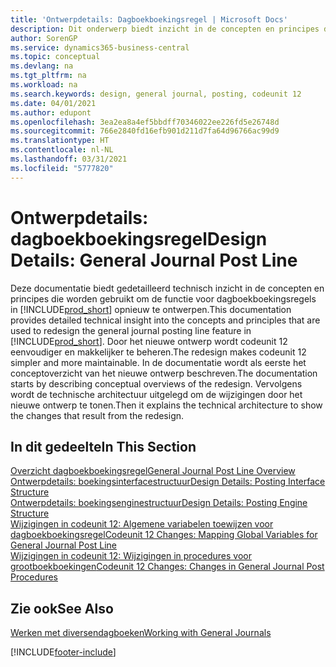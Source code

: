```yaml
---
title: 'Ontwerpdetails: Dagboekboekingsregel | Microsoft Docs'
description: Dit onderwerp biedt inzicht in de concepten en principes die worden gebruikt om de functie voor dagboekboekingsregels in Business Central opnieuw te ontwerpen.
author: SorenGP
ms.service: dynamics365-business-central
ms.topic: conceptual
ms.devlang: na
ms.tgt_pltfrm: na
ms.workload: na
ms.search.keywords: design, general journal, posting, codeunit 12
ms.date: 04/01/2021
ms.author: edupont
ms.openlocfilehash: 3ea2ea8a4ef5bbdff70346022ee226fd5e26748d
ms.sourcegitcommit: 766e2840fd16efb901d211d7fa64d96766ac99d9
ms.translationtype: HT
ms.contentlocale: nl-NL
ms.lasthandoff: 03/31/2021
ms.locfileid: "5777820"
---
```

# <a name="design-details-general-journal-post-line"></a><span data-ttu-id="77b1f-103">Ontwerpdetails: dagboekboekingsregel</span><span class="sxs-lookup"><span data-stu-id="77b1f-103">Design Details: General Journal Post Line</span></span>
<span data-ttu-id="77b1f-104">Deze documentatie biedt gedetailleerd technisch inzicht in de concepten en principes die worden gebruikt om de functie voor dagboekboekingsregels in [!INCLUDE[prod_short](includes/prod_short.md)] opnieuw te ontwerpen.</span><span class="sxs-lookup"><span data-stu-id="77b1f-104">This documentation provides detailed technical insight into the concepts and principles that are used to redesign the general journal posting line feature in [!INCLUDE[prod_short](includes/prod_short.md)].</span></span> <span data-ttu-id="77b1f-105">Door het nieuwe ontwerp wordt codeunit 12 eenvoudiger en makkelijker te beheren.</span><span class="sxs-lookup"><span data-stu-id="77b1f-105">The redesign makes codeunit 12 simpler and more maintainable.</span></span> <span data-ttu-id="77b1f-106">In de documentatie wordt als eerste het conceptoverzicht van het nieuwe ontwerp beschreven.</span><span class="sxs-lookup"><span data-stu-id="77b1f-106">The documentation starts by describing conceptual overviews of the redesign.</span></span> <span data-ttu-id="77b1f-107">Vervolgens wordt de technische architectuur uitgelegd om de wijzigingen door het nieuwe ontwerp te tonen.</span><span class="sxs-lookup"><span data-stu-id="77b1f-107">Then it explains the technical architecture to show the changes that result from the redesign.</span></span>  

## <a name="in-this-section"></a><span data-ttu-id="77b1f-108">In dit gedeelte</span><span class="sxs-lookup"><span data-stu-id="77b1f-108">In This Section</span></span>  
[<span data-ttu-id="77b1f-109">Overzicht dagboekboekingsregel</span><span class="sxs-lookup"><span data-stu-id="77b1f-109">General Journal Post Line Overview</span></span>](design-details-general-journal-post-line-overview.md)  
[<span data-ttu-id="77b1f-110">Ontwerpdetails: boekingsinterfacestructuur</span><span class="sxs-lookup"><span data-stu-id="77b1f-110">Design Details: Posting Interface Structure</span></span>](design-details-posting-interface-structure.md)  
[<span data-ttu-id="77b1f-111">Ontwerpdetails: boekingsenginestructuur</span><span class="sxs-lookup"><span data-stu-id="77b1f-111">Design Details: Posting Engine Structure</span></span>](design-details-posting-engine-structure.md)  
[<span data-ttu-id="77b1f-112">Wijzigingen in codeunit 12: Algemene variabelen toewijzen voor dagboekboekingsregel</span><span class="sxs-lookup"><span data-stu-id="77b1f-112">Codeunit 12 Changes: Mapping Global Variables for General Journal Post Line</span></span>](design-details-codeunit-12-changes-mapping-global-variables-for-general-journal-post-line.md)  
[<span data-ttu-id="77b1f-113">Wijzigingen in codeunit 12: Wijzigingen in procedures voor grootboekboekingen</span><span class="sxs-lookup"><span data-stu-id="77b1f-113">Codeunit 12 Changes: Changes in General Journal Post Procedures</span></span>](design-details-codeunit-12-changes-changes-in-general-journal-post-procedures.md)  

## <a name="see-also"></a><span data-ttu-id="77b1f-114">Zie ook</span><span class="sxs-lookup"><span data-stu-id="77b1f-114">See Also</span></span>  
[<span data-ttu-id="77b1f-115">Werken met diversendagboeken</span><span class="sxs-lookup"><span data-stu-id="77b1f-115">Working with General Journals</span></span>](ui-work-general-journals.md)


[!INCLUDE[footer-include](includes/footer-banner.md)]